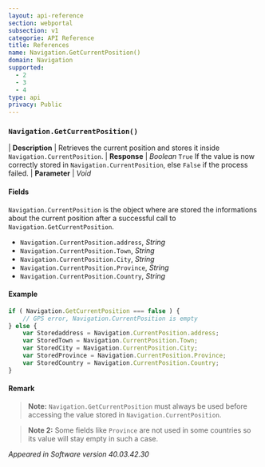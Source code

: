 ```yaml
---
layout: api-reference
section: webportal
subsection: v1
categorie: API Reference
title: References
name: Navigation.GetCurrentPosition()
domain: Navigation
supported:
  - 2
  - 3
  - 4
type: api
privacy: Public
---
```


### `Navigation.GetCurrentPosition()`

| **Description** | Retrieves the current position and stores it inside `Navigation.CurrentPosition`.
| **Response** | *Boolean*  `True` If the value is now correctly stored in `Navigation.CurrentPosition`, else `False` if the process failed.
| **Parameter**   | *Void*

#### Fields

`Navigation.CurrentPosition` is the object where are stored the informations about the current position after a successful call to `Navigation.GetCurrentPosition`.

- `Navigation.CurrentPosition.address`, *String*
- `Navigation.CurrentPosition.Town`, *String*
- `Navigation.CurrentPosition.City`, *String*
- `Navigation.CurrentPosition.Province`, *String* 
- `Navigation.CurrentPosition.Country`, *String*

#### Example

```javascript
if ( Navigation.GetCurrentPosition === false ) {
	// GPS error, Navigation.CurrentPosition is empty
} else {
	var Storedaddress = Navigation.CurrentPosition.address;
	var StoredTown = Navigation.CurrentPosition.Town;
	var StoredCity = Navigation.CurrentPosition.City;
	var StoredProvince = Navigation.CurrentPosition.Province;
	var StoredCountry = Navigation.CurrentPosition.Country;
}
```

#### Remark

>**Note:** `Navigation.GetCurrentPosition` must always be used before accessing the value stored in `Navigation.CurrentPosition`.

>**Note 2:** Some fields like `Province` are not used in some countries so its value will stay empty in such a case.

*Appeared in Software version 40.03.42.30*